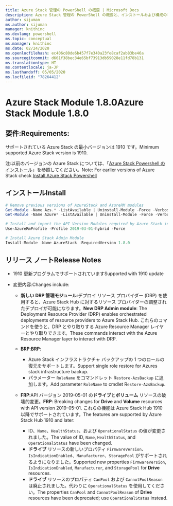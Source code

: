```yaml
---
title: Azure Stack 管理の PowerShell の概要 | Microsoft Docs
description: Azure Stack 管理の PowerShell の概要と、インストールおよび構成の手順。
author: sijuman
ms.author: sijuman
manager: knithinc
ms.devlang: powershell
ms.topic: conceptual
ms.manager: knithinc
ms.date: 02/24/2020
ms.openlocfilehash: ec406c80de6b457f7e340a23fe8caf2ab83be46a
ms.sourcegitcommit: d661f38bec34e65bf73913db59028e11fd78b131
ms.translationtype: HT
ms.contentlocale: ja-JP
ms.lasthandoff: 05/05/2020
ms.locfileid: "78264412"
---
```

# <a name="azure-stack-module-180"></a><span data-ttu-id="19737-103">Azure Stack Module 1.8.0</span><span class="sxs-lookup"><span data-stu-id="19737-103">Azure Stack Module 1.8.0</span></span>

## <a name="requirements"></a><span data-ttu-id="19737-104">要件:</span><span class="sxs-lookup"><span data-stu-id="19737-104">Requirements:</span></span>

<span data-ttu-id="19737-105">サポートされている Azure Stack の最小バージョンは 1910 です。</span><span class="sxs-lookup"><span data-stu-id="19737-105">Minimum supported Azure Stack version is 1910.</span></span>

<span data-ttu-id="19737-106">注:以前のバージョンの Azure Stack については、「[Azure Stack Powershell のインストール](https://docs.microsoft.com/azure/azure-stack/azure-stack-powershell-install#install-azure-stack-powershell)」を参照してください。</span><span class="sxs-lookup"><span data-stu-id="19737-106">Note: For earlier versions of Azure Stack check [Install Azure Stack Powershell](https://docs.microsoft.com/azure/azure-stack/azure-stack-powershell-install#install-azure-stack-powershell)</span></span>

## <a name="install"></a><span data-ttu-id="19737-107">インストール</span><span class="sxs-lookup"><span data-stu-id="19737-107">Install</span></span>

```powershell
# Remove previous versions of AzureStack and AzureRM modules
Get-Module -Name Azs.* -ListAvailable | Uninstall-Module -Force -Verbose
Get-Module -Name Azure* -ListAvailable | Uninstall-Module -Force -Verbose

# Install and import the API Version Modules required by Azure Stack into the current PowerShell session.
Use-AzureRmProfile -Profile 2019-03-01-hybrid -Force

# Install Azure Stack Admin Module
Install-Module -Name AzureStack -RequiredVersion 1.8.0
```

## <a name="release-notes"></a><span data-ttu-id="19737-108">リリース ノート</span><span class="sxs-lookup"><span data-stu-id="19737-108">Release Notes</span></span>

* <span data-ttu-id="19737-109">1910 更新プログラムでサポートされています</span><span class="sxs-lookup"><span data-stu-id="19737-109">Supported with 1910 update</span></span>
* <span data-ttu-id="19737-110">変更内容:</span><span class="sxs-lookup"><span data-stu-id="19737-110">Changes include:</span></span>

    - <span data-ttu-id="19737-111">**新しい DRP 管理モジュール**:デプロイ リソース プロバイダー (DRP) を使用すると、Azure Stack Hub に対するリソース プロバイダーの調整されたデプロイが可能になります。</span><span class="sxs-lookup"><span data-stu-id="19737-111">**New DRP Admin module**: The Deployment Resource Provider (DRP) enables orchestrated deployments of resource providers to Azure Stack Hub.</span></span> <span data-ttu-id="19737-112">これらのコマンドを使うと、DRP とやり取りする Azure Resource Manager レイヤーとやり取りできます。</span><span class="sxs-lookup"><span data-stu-id="19737-112">These commands interact with the Azure Resource Manager layer to interact with DRP.</span></span>

    - <span data-ttu-id="19737-113">**BRP**:</span><span class="sxs-lookup"><span data-stu-id="19737-113">**BRP**:</span></span>
        - <span data-ttu-id="19737-114">Azure Stack インフラストラクチャ バックアップの 1 つのロールの復元をサポートします。</span><span class="sxs-lookup"><span data-stu-id="19737-114">Support single role restore for Azures stack infrastructure backup.</span></span>
        - <span data-ttu-id="19737-115">パラメーター `RoleName` をコマンドレット R`estore-AzsBackup` に追加します。</span><span class="sxs-lookup"><span data-stu-id="19737-115">Add parameter `RoleName` to cmdlet R`estore-AzsBackup`.</span></span>

    - <span data-ttu-id="19737-116">**FRP**:API バージョン 2019-05-01 の**ドライブ**と**ボリューム** リソースの破壊的変更。</span><span class="sxs-lookup"><span data-stu-id="19737-116">**FRP**: Breaking changes for **Drive** and **Volume** resources with API version 2019-05-01.</span></span> <span data-ttu-id="19737-117">これらの機能は Azure Stack Hub 1910 以降でサポートされています。</span><span class="sxs-lookup"><span data-stu-id="19737-117">The features are supported by Azure Stack Hub 1910 and later:</span></span>
        - <span data-ttu-id="19737-118">ID、`Name`、`HealthStatus`、および `OperationalStatus` の値が変更されました。</span><span class="sxs-lookup"><span data-stu-id="19737-118">The value of ID, `Name`, `HealthStatus`, and `OperationalStatus` have been changed.</span></span>
        - <span data-ttu-id="19737-119">**ドライブ** リソースの新しいプロパティ `FirmwareVersion`、`IsIndicationEnabled`、`Manufacturer`、`StoragePool` がサポートされるようになりました。</span><span class="sxs-lookup"><span data-stu-id="19737-119">Supported new properties `FirmwareVersion`, `IsIndicationEnabled`, `Manufacturer`, and `StoragePool` for **Drive** resources.</span></span>
        - <span data-ttu-id="19737-120">**ドライブ** リソースのプロパティ `CanPool` および `CannotPoolReason` は廃止されました。代わりに `OperationalStatus` を使用してください。</span><span class="sxs-lookup"><span data-stu-id="19737-120">The properties `CanPool` and `CannotPoolReason` of **Drive** resources have been deprecated; use `OperationalStatus` instead.</span></span>
